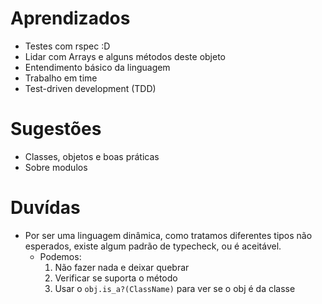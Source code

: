# Aprendizados
- Testes com rspec :D
- Lidar com Arrays e alguns métodos deste objeto
- Entendimento básico da linguagem
- Trabalho em time
- Test-driven development (TDD)

# Sugestões

- Classes, objetos e boas práticas
- Sobre modulos

# Duvídas
- Por ser uma linguagem dinâmica, como tratamos diferentes tipos não esperados, existe algum padrão de typecheck, ou é aceitável.
  - Podemos:
    1. Não fazer nada e deixar quebrar
    2. Verificar se suporta o método
    3. Usar o `obj.is_a?(ClassName)` para ver se o obj é da classe